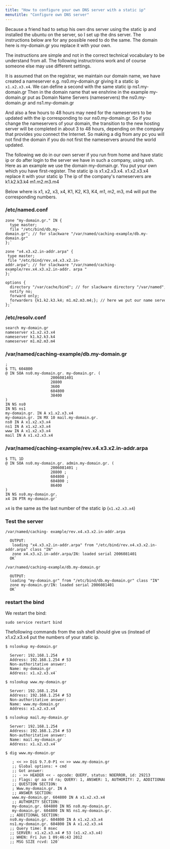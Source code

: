 ```yaml
---
title: "How to configure your own DNS server with a static ip"
menutitle: "Configure own DNS server"
---
```


Because a friend had to setup his own dns server using the static ip and
installed the ubuntu on the server, so I set up the dns server. The
instructions below are for any possible need to do the same. The domain
here is my-domain.gr you replace it with your own.

The instructions are simple and not in the correct technical vocabulary
to be understand from all. The following instructrions work and of
course someone else may use different settings.

It is assumed that on the registrar, we maintain our domain name, we
have created a nameserver e.g. ns0.my-domain.gr giving it a static ip
`x1.x2.x3.x4`. We can define a second with the same static ip
ns1.my-domain.gr Then in the domain name that we enshrine in the example
my-domain.gr put as Domain Name Servers (nameservers) the
ns0.my-domain.gr and ns1.my-domain.gr

And also a few hours to 48 hours may need for the nameservers to be
updated with the ip corresponding to our ns0.my-domain.gr. So if you
change the nameservers of your domain, the transition to the new hosting
server will be completed in about 3 to 48 hours, depending on the
company that provides you connect the Internet. So making a dig from any
pc you will not find the domain if you do not first the nameservers
around the world updated.

The following we do in our own server if you run from home and have
static ip or do after login to the server we have in such a company,
using ssh. Here as an example we use the domain my-domain.gr. You put
your own which you have first-register. The static ip is x1.x2.x3.x4.
x1.x2.x3.x4 replace it with your static ip The ip of the company's
nameservers are k1.k2.k3.k4 m1.m2.m3.m4

Below where is x1, x2, x3, x4, K1, K2, K3, K4, m1, m2, m3, m4 will put
the corresponding numbers.

### /etc/named.conf

```
zone "my-domain.gr." IN {
  type master;
  file "/etc/bind/db.my-domain.gr"; // for slackware "/var/named/caching-example/db.my-domain.gr"
};`

zone "x4.x3.x2.in-addr.arpa" {
 type master;
 file "/etc/bind/rev.x4.x3.x2.in-addr.arpa"; // for slackware "/var/named/caching-example/rev.x4.x3.x2.in-addr. arpa "
};`

options {
  directory "/var/cache/bind"; // for slackware directory "/var/named";
  notify no;
  forward only;
  forwarders {k1.k2.k3.k4; m1.m2.m3.m4;}; // here we put our name servers that has given the company that runs the server.
};`
```

### /etc/resolv.conf


```
search my-domain.gr 
nameserver x1.x2.x3.x4
nameserver k1.k2.k3.k4
nameserver m1.m2.m3.m4
```

### /var/named/caching-example/db.my-domain.gr

```
;
$ TTL 604800
@ IN SOA ns0.my-domain.gr. my-domain.gr. (
                    2006081401
                    28800
                    3600
                    604800
                    38400
)
IN NS ns0
IN NS ns1
my-domain.gr. IN A x1.x2.x3.x4
my-domain.gr. IN MX 10 mail.my-domain.gr.
ns0 IN A x1.x2.x3.x4
ns1 IN A x1.x2.x3.x4
www IN A x1.x2.x3.x4
mail IN A x1.x2.x3.x4
```

### /var/named/caching-example/rev.x4.x3.x2.in-addr.arpa

```
$ TTL 1D 
@ IN SOA ns0.my-domain.gr. admin.my-domain.gr. (
                    2006081401 ;
                    28800 ;
                    604800 ;
                    604800 ;
                    86400
)
IN NS ns0.my-domain.gr.
x4 IN PTR my-domain.gr`
```

`x4` is the same as the last number of the static ip (`x1.x2.x3.x4`)

### Test the server


`/var/named/caching- example/rev.x4.x3.x2.in-addr.arpa`
```
  OUTPUT:
   loading "x4.x3.x2.in-addr.arpa" from "/etc/bind/rev.x4.x3.x2.in-addr.arpa" class "IN"
   zone x4.x3.x2.in-addr.arpa/IN: loaded serial 2006081401
  OK`
```

`/var/named/caching-example/db.my-domain.gr`

```
  OUTPUT:
  loading "my-domain.gr" from "/etc/bind/db.my-domain.gr" class "IN"
  zone my-domain.gr/IN: loaded serial 2006081401
  OK`
```

### restart the bind

 We restart the bind:
```
sudo service restart bind
```

Thefollowing commands from the ssh shell should give us (instead of
x1.x2.x3.x4 put the numbers of your static ip.

```
$ nslookup my-domain.gr

  Server: 192.168.1.254
  Address: 192.168.1.254 # 53
  Non-authoritative answer:
  Name: my-domain.gr
  Address: x1.x2.x3.x4`

$ nslookup www.my-domain.gr

  Server: 192.168.1.254
  Address: 192.168.1.254 # 53
  Non-authoritative answer:
  Name: www.my-domain.gr
  Address: x1.x2.x3.x4`

$ nslookup mail.my-domain.gr

  Server: 192.168.1.254
  Address: 192.168.1.254 # 53
  Non-authoritative answer:
  Name: mail.my-domain.gr
  Address: x1.x2.x3.x4`

$ dig www.my-domain.gr

   ; << >> DiG 9.7.0-P1 << >> www.my-domain.gr
   ;; Global options: + cmd
   ;; Got answer:
   ;; - >> HEADER << - opcode: QUERY, status: NOERROR, id: 29213
   ;; Flags: qr aa rd ra; QUERY: 1, ANSWER: 1, AUTHORITY: 2, ADDITIONAL: 2
   ;; QUESTION SECTION:
   ; Www.my-domain.gr. IN A
   ;; ANSWER SECTION:
   www.my-domain.gr. 604800 IN A x1.x2.x3.x4
   ;; AUTHORITY SECTION:
   my-domain.gr. 604800 IN NS ns0.my-domain.gr.
   my-domain.gr. 604800 IN NS ns1.my-domain.gr.
  ;; ADDITIONAL SECTION:
  ns0.my-domain.gr. 604800 IN A x1.x2.x3.x4
  ns1.my-domain.gr. 604800 IN A x1.x2.x3.x4
  ;; Query time: 8 msec
  ;; SERVER: x1.x2.x3.x4 # 53 (x1.x2.x3.x4)
  ;; WHEN: Fri Jun 1 09:46:43 2012
  ;; MSG SIZE rcvd: 120`
```



